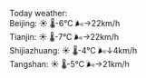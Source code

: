 Today weather:  
Beijing: ☀️   🌡️-6°C 🌬️→22km/h  
Tianjin: ☀️   🌡️-7°C 🌬️→22km/h  
Shijiazhuang: ☀️   🌡️-4°C 🌬️↓4km/h  
Tangshan: ☀️   🌡️-5°C 🌬️→21km/h  

